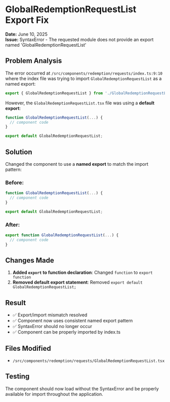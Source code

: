 # GlobalRedemptionRequestList Export Fix

**Date:** June 10, 2025  
**Issue:** SyntaxError - The requested module does not provide an export named 'GlobalRedemptionRequestList'

## Problem Analysis

The error occurred at `/src/components/redemption/requests/index.ts:9:10` where the index file was trying to import `GlobalRedemptionRequestList` as a named export:

```typescript
export { GlobalRedemptionRequestList } from './GlobalRedemptionRequestList';
```

However, the `GlobalRedemptionRequestList.tsx` file was using a **default export**:

```typescript
function GlobalRedemptionRequestList(...) {
  // component code
}

export default GlobalRedemptionRequestList;
```

## Solution

Changed the component to use a **named export** to match the import pattern:

### Before:
```typescript
function GlobalRedemptionRequestList(...) {
  // component code
}

export default GlobalRedemptionRequestList;
```

### After:
```typescript
export function GlobalRedemptionRequestList(...) {
  // component code
}
```

## Changes Made

1. **Added `export` to function declaration**: Changed `function` to `export function`
2. **Removed default export statement**: Removed `export default GlobalRedemptionRequestList;`

## Result

- ✅ Export/import mismatch resolved
- ✅ Component now uses consistent named export pattern
- ✅ SyntaxError should no longer occur
- ✅ Component can be properly imported by index.ts

## Files Modified

- `/src/components/redemption/requests/GlobalRedemptionRequestList.tsx`

## Testing

The component should now load without the SyntaxError and be properly available for import throughout the application.
